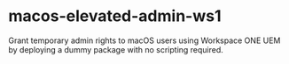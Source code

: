 # macos-elevated-admin-ws1
Grant temporary admin rights to macOS users using Workspace ONE UEM by deploying a dummy package with no scripting required.
